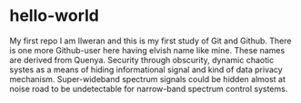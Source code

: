 # hello-world
My first repo
I am Ilweran and this is my first study of Git and Github.
There is one more Github-user here having elvish name like mine.
These names are derived from Quenya.
Security through obscurity, dynamic chaotic systes as a means of hiding informational signal and kind of data privacy mechanism.
Super-wideband spectrum signals could be hidden almost at noise road to be undetectable for narrow-band spectrum control systems.
